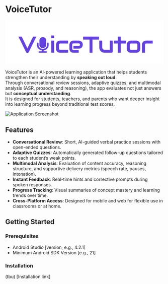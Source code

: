 # VoiceTutor

![Logo](https://raw.githubusercontent.com/snuhcs-course/swpp-2025-project-team-03/main/docs/images/logo.png)

VoiceTutor is an AI-powered learning application that helps students strengthen their understanding by **speaking out loud**.  
Through conversational review sessions, adaptive quizzes, and multimodal analysis (ASR, prosody, and reasoning), the app evaluates not just answers but **conceptual understanding**.  
It is designed for students, teachers, and parents who want deeper insight into learning progress beyond traditional test scores.

![Application Screenshot](path_to_screenshot.png)

## Features

- **Conversational Review**: Short, AI-guided verbal practice sessions with open-ended questions.  
- **Adaptive Quizzes**: Automatically generated follow-up questions tailored to each student’s weak points.  
- **Multimodal Analysis**: Evaluation of content accuracy, reasoning structure, and supportive delivery metrics (speech rate, pauses, intonation).  
- **Instant Feedback**: Real-time hints and corrective prompts during spoken responses.  
- **Progress Tracking**: Visual summaries of concept mastery and learning trends over time.  
- **Cross-Platform Access**: Designed for mobile and web for flexible use in classrooms or at home.  

## Getting Started

### Prerequisites

- Android Studio [version, e.g., 4.2.1]
- Minimum Android SDK Version [e.g., 21]

### Installation

(tbu) [Installation link]
